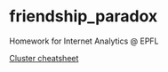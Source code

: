# friendship_paradox
Homework for Internet Analytics @ EPFL


[Cluster cheatsheet](https://gist.github.com/lucasmaystre/2c6760e844731ecca768f5b2d5a27375)
